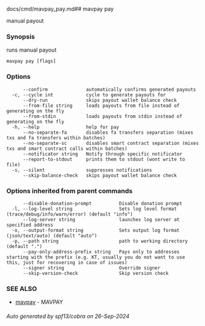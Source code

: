 docs/cmd/mavpay_pay.md## mavpay pay

manual payout

### Synopsis

runs manual payout

```
mavpay pay [flags]
```

### Options

```
      --confirm              automatically confirms generated payouts
  -c, --cycle int            cycle to generate payouts for
      --dry-run              skips payout wallet balance check
      --from-file string     loads payouts from file instead of generating on the fly
      --from-stdin           loads payouts from stdin instead of generating on the fly
  -h, --help                 help for pay
      --no-separate-fa       disables fa transfers separation (mixes txs and fa transfers within batches)
      --no-separate-sc       disables smart contract separation (mixes txs and smart contract calls within batches)
      --notificator string   Notify through specific notificator
      --report-to-stdout     prints them to stdout (wont write to file)
  -s, --silent               suppresses notifications
      --skip-balance-check   skips payout wallet balance check
```

### Options inherited from parent commands

```
      --disable-donation-prompt          Disable donation prompt
  -l, --log-level string                 Sets log level format (trace/debug/info/warn/error) (default "info")
      --log-server string                launches log server at specified address
  -o, --output-format string             Sets output log format (json/text/auto) (default "auto")
  -p, --path string                      path to working directory (default ".")
      --pay-only-address-prefix string   Pays only to addresses starting with the prefix (e.g. KT, usually you do not want to use this, just for recovering in case of issues)
      --signer string                    Override signer
      --skip-version-check               Skip version check
```

### SEE ALSO

* [mavpay](/mavpay/reference/cmd/mavpay)	 - MAVPAY

###### Auto generated by spf13/cobra on 26-Sep-2024
